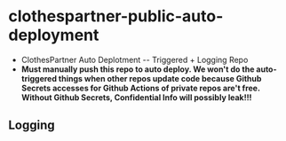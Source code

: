 # clothespartner-public-auto-deployment
* ClothesPartner Auto Deplotment -- Triggered + Logging Repo
* **Must manually push this repo to auto deploy. We won't do the auto-triggered things when other repos update code because Github Secrets accesses for Github Actions of private repos are't free. Without Github Secrets, Confidential Info will possibly leak!!!**
## Logging
